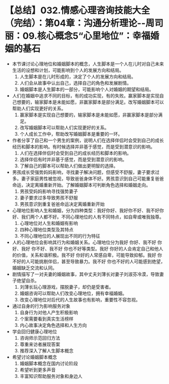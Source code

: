 # 【总结】032.情感心理咨询技能大全（完结）：第04章：沟通分析理论--周司丽：09.核心概念5“心里地位”：幸福婚姻的基石

-   本节课讨论心理地位和婚姻脚本的概念，人生脚本是一个人在儿时对自己未来生活的设想和计划，可能影响到个人的发展方向和结局。
    1.  人生脚本是在儿时形成的，决定了个人的发展方向和结局。
    2.  人们会从故事中认出自己，选择自己的角色和发展剧情。
    3.  婚姻脚本是人生脚本的一部分，可能影响个人对婚姻的期望和结局。
-   人们在婚姻中追求不同的目标，有的成功实现，有的失败。赢家脚本是实现自己想要的，输家脚本是未能如愿，非赢家脚本是部分满足。改写婚姻脚本可以帮助人们实现更好的关系。
    1.  赢家脚本是实现自己想要的，输家脚本是未能如愿，非赢家脚本是部分满足。
    2.  改写婚姻脚本可以帮助人们实现更好的关系。
    3.  个人成长工作中，帮助改写婚姻脚本是重要的一环。
-   作者分享了自己和一个男生的案例，说明人们在选择伴侣时会受到自己的成长经历和脚本的影响。有时候选择并非基于感觉，而是受到潜意识的影响。
    1.  人们在选择伴侣时会受到自己的成长经历和脚本的影响。
    2.  选择伴侣有时并非基于感觉，而是受到潜意识的影响。
    3.  了解自己的脚本可以帮助人们做出更明智的选择。
-   男孩成长受强势妈妈影响，寻找妻子解决问题，但感受不舒服，妻子要求过多。妻子家庭男性被忽视，导致爸爸身体不好。男孩意识到自己可能重复爸爸命运，决定离婚重新开始。了解婚姻脚本可判断角色选择和婚姻走向。
    1.  男孩受妈妈影响寻找强势妻子
    2.  妻子要求过多导致男孩不舒服
    3.  男孩意识到重复爸爸命运决定离婚重新开始
-   心理地位影响人生和婚姻，分为四种类型：我好你好、我好你不好、我不好你好、我们两个人都不好。不同心理地位的人有不同特点，如自卑或唯我独尊。
    1.  心理地位对人生和婚姻有影响
    2.  四种心理地位类型及其特点
    3.  不同心理地位的人展现出不同的行为特征
-   人的心理地位会影响其行为和婚姻关系。心理地位分为我好 你好、我不好 你好、我好 你不好、我不好 你也不好等类型。我好 你好的人会肯定自己和他人的价值，关系和谐积极。我不好 你好的人常感自卑，可能导致抑郁。我好 你不好的人可能挑剔伴侣，甚至导致暴力。我不好 你也不好的人可能感到绝望，婚姻缺乏交流和认同。
-   剧情描写了一对夫妻的婚姻故事，其中丈夫刘薄长对妻子刘淑芬冷漠，导致妻子绝望自杀。
    1.  刘薄长玩心理游戏，摆脱妻子，却仍是受害者。
    2.  婚姻咨询可以帮助人们改变心理地位，拥有幸福婚姻。
    3.  改变心理地位对后代的人生故事也有影响，重要性不容忽视。
-   通过自身的行为影响服务对象
    1.  自身行为对他人产生积极影响
    2.  个案需要看到真实生活榜样
    3.  内心故事决定角色选择和人生方向
-   学会回归健康心理地位
    1.  咨询师示范回归方法
    2.  尊重来访者展现答案
    3.  推荐深入了解人生脚本概念
-   希望讨论婚姻脚本概念
    1.  婚姻脚本概念在国内讨论阶段
    2.  希望听到更多声音
    3.  丰富知识帮助服务对象和身边人